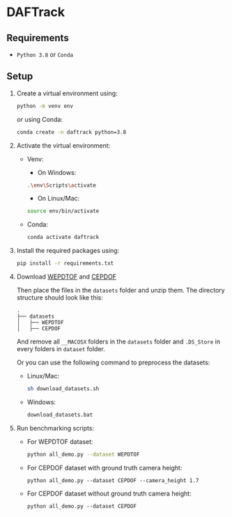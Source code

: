 # DAFTrack

## Requirements

- `Python 3.8` or `Conda`

## Setup

1. Create a virtual environment using:

    ```bash
    python -m venv env
    ```

    or using Conda:

    ```bash
    conda create -n daftrack python=3.8
    ```

2. Activate the virtual environment:
    - Venv:
        - On Windows:

        ```bash
        .\env\Scripts\activate
        ```

        - On Linux/Mac:

        ```bash
        source env/bin/activate
        ```
    
    - Conda:

        ```bash
        conda activate daftrack
        ```


3. Install the required packages using:

    ```bash
    pip install -r requirements.txt
    ```


4. Download [WEPDTOF](https://vip.bu.edu/projects/vsns/cossy/datasets/wepdtof/) and [CEPDOF](https://vip.bu.edu/projects/vsns/cossy/datasets/cepdof/)
    
    Then place the files in the `datasets` folder and unzip them. The directory structure should look like this:

    ```
    .
    ├── datasets
    │   ├── WEPDTOF
    │   ├── CEPDOF
    ```

    And remove all `__MACOSX` folders in the `datasets` folder and `.DS_Store` in every folders in `dataset` folder.

    Or you can use the following command to preprocess the datasets:

    - Linux/Mac:
        ```bash
        sh download_datasets.sh
        ```
    - Windows:
        ```bat
        download_datasets.bat
        ```


5. Run benchmarking scripts:
    - For WEPDTOF dataset:
        ```bash
        python all_demo.py --dataset WEPDTOF
        ```
    
    - For CEPDOF dataset with ground truth camera height:
        ```
        python all_demo.py --dataset CEPDOF --camera_height 1.7
        ```

    - For CEPDOF dataset without ground truth camera height:
        ```
        python all_demo.py --dataset CEPDOF
        ```
